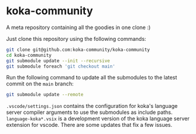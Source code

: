 # koka-community
A meta repository containing all the goodies in one clone :)

Just clone this repository using the following commands:
```bash
git clone git@github.com:koka-community/koka-community
cd koka-community
git submodule update --init --recursive
git submodule foreach 'git checkout main'
```

Run the following command to update all the submodules to the latest commit on the `main` branch:
```bash
git submodule update --remote
```

`.vscode/settings.json` contains the configuration for koka's language server compiler arguments to use the submodules as include paths.
`language-koka*.vsix` is a development version of the koka language server extension for vscode. There are some updates that fix a few issues.